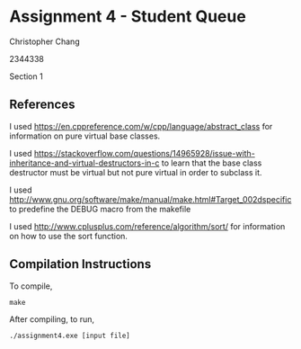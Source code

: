# Assignment 4 - Student Queue
Christopher Chang

2344338

Section 1

## References
I used https://en.cppreference.com/w/cpp/language/abstract_class for information
on pure virtual base classes.

I used https://stackoverflow.com/questions/14965928/issue-with-inheritance-and-virtual-destructors-in-c
to learn that the base class destructor must be virtual but not pure virtual in
order to subclass it.

I used http://www.gnu.org/software/make/manual/make.html#Target_002dspecific to
predefine the DEBUG macro from the makefile

I used http://www.cplusplus.com/reference/algorithm/sort/ for information on how
to use the sort function.

## Compilation Instructions
To compile,
```
make
```

After compiling, to run,
```
./assignment4.exe [input file]
```